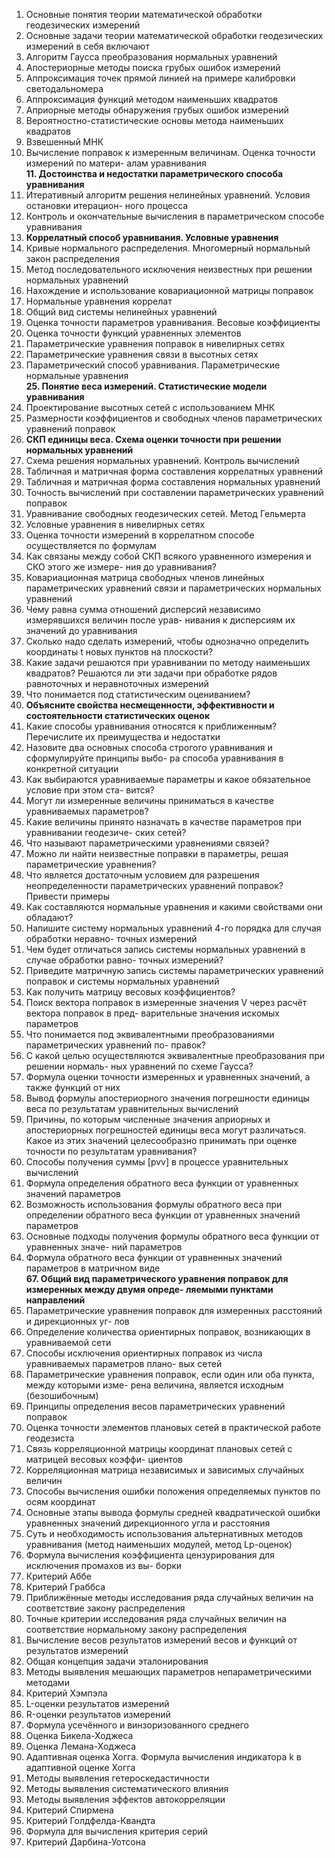 1. Основные понятия теории математической обработки геодезических измерений  
2. Основные задачи теории математической обработки геодезических измерений в себя
включают  
3. Алгоритм Гаусса преобразования нормальных уравнений  
4. Апостериорные методы поиска грубых ошибок измерений  
5. Аппроксимация точек прямой линией на примере калибровки светодальномера  
6. Аппроксимация функций методом наименьших квадратов  
7. Априорные методы обнаружения грубых ошибок измерений  
8. Вероятностно-статистические основы метода наименьших квадратов  
9. Взвешенный МНК  
10. Вычисление поправок к измеренным величинам. Оценка точности измерений по матери-
алам уравнивания  
**11. Достоинства и недостатки параметрического способа уравнивания**
12. Итеративный алгоритм решения нелинейных уравнений. Условия остановки итерацион-
ного процесса  
13. Контроль и окончательные вычисления в параметрическом способе уравнивания  
14. **Коррелатный способ уравнивания. Условные уравнения**
15. Кривые нормального распределения. Многомерный нормальный закон распределения  
16. Метод последовательного исключения неизвестных при решении нормальных уравнений  
17. Нахождение и использование ковариационной матрицы поправок  
18. Нормальные уравнения коррелат  
19. Общий вид системы нелинейных уравнений  
20. Оценка точности параметров уравнивания. Весовые коэффициенты  
21. Оценка точности функций уравненных элементов  
22. Параметрические уравнения поправок в нивелирных сетях  
23. Параметрические уравнения связи в высотных сетях  
24. Параметрический способ уравнивания. Параметрические нормальные уравнения  
**25. Понятие веса измерений. Статистические модели уравнивания**  
26. Проектирование высотных сетей с использованием МНК  
27. Размерности коэффициентов и свободных членов параметрических уравнений поправок  
28. **СКП единицы веса. Схема оценки точности при решении нормальных уравнений**  
29. Схема решения нормальных уравнений. Контроль вычислений  
30. Табличная и матричная форма составления коррелатных уравнений  
31. Табличная и матричная форма составления нормальных уравнений  
32. Точность вычислений при составлении параметрических уравнений поправок  
33. Уравнивание свободных геодезических сетей. Метод Гельмерта  
34. Условные уравнения в нивелирных сетях  
35. Оценка точности измерений в коррелатном способе осуществляется по формулам  
36. Как связаны между собой СКП всякого уравненного измерения и СКО этого же измере-
ния до уравнивания?  
37. Ковариационная матрица свободных членов линейных параметрических уравнений связи
и параметрических нормальных уравнений  
38. Чему равна сумма отношений дисперсий независимо измерявшихся величин после урав-
нивания к дисперсиям их значений до уравнивания  
39. Сколько надо сделать измерений, чтобы однозначно определить координаты t новых
пунктов на плоскости?  
40. Какие задачи решаются при уравнивании по методу наименьших квадратов? Решаются
ли эти задачи при обработке рядов равноточных и неравноточных измерений  
41. Что понимается под статистическим оцениванием?  
42. **Объясните свойства несмещенности, эффективности и состоятельности статистических
оценок**
43. Какие способы уравнивания относятся к приближенным? Перечислите их преимущества
и недостатки  
44. Назовите два основных способа строгого уравнивания и сформулируйте принципы выбо-
ра способа уравнивания в конкретной ситуации  
45. Как выбираются уравниваемые параметры и какое обязательное условие при этом ста-
вится?  
46. Могут ли измеренные величины приниматься в качестве уравниваемых параметров?  
47. Какие величины принято назначать в качестве параметров при уравнивании геодезиче-
ских сетей?  
48. Что называют параметрическими уравнениями связей?  
49. Можно ли найти неизвестные поправки в параметры, решая параметрические уравнения?  
50. Что является достаточным условием для разрешения неопределенности параметрических
уравнений поправок? Привести примеры  
51. Как составляются нормальные уравнения и какими свойствами они обладают?  
52. Напишите систему нормальных уравнений 4-го порядка для случая обработки неравно-
точных измерений  
53. Чем будет отличаться запись системы нормальных уравнений в случае обработки равно-
точных измерений?  
54. Приведите матричную запись системы параметрических уравнений поправок и системы
нормальных уравнений  
55. Как получить матрицу весовых коэффициентов?  
56. Поиск вектора поправок в измеренные значения V через расчёт вектора поправок в пред-
варительные значения искомых параметров  
57. Что понимается под эквивалентными преобразованиями параметрических уравнений по-
правок?  
58. С какой целью осуществляются эквивалентные преобразования при решении нормаль-
ных уравнений по схеме Гаусса?  
59. Формула оценки точности измеренных и уравненных значений, а также функций от них  
60. Вывод формулы апостериорного значения погрешности единицы веса по результатам 
уравнительных вычислений  
61. Причины, по которым численные значения априорных и апостериорных погрешностей
единицы веса могут различаться. Какое из этих значений целесообразно принимать при
оценке точности по результатам уравнивания?  
62. Способы получения суммы [pvv] в процессе уравнительных вычислений  
63. Формула определения обратного веса функции от уравненных значений параметров  
64. Возможность использования формулы обратного веса при определении обратного веса
функции от уравненных значений параметров  
65. Основные подходы получения формулы обратного веса функции от уравненных значе-
ний параметров  
66. Формула обратного веса функции от уравненных значений параметров в матричном виде  
**67. Общий вид параметрического уравнения поправок для измеренных между двумя опреде-
ляемыми пунктами направлений**  
68. Параметрические уравнения поправок для измеренных расстояний и дирекционных уг-
лов  
69. Определение количества ориентирных поправок, возникающих в уравниваемой сети  
70. Способы исключения ориентирных поправок из числа уравниваемых параметров плано-
вых сетей  
71. Параметрические уравнения поправок, если один или оба пункта, между которыми изме-
рена величина, является исходным (безошибочным)  
72. Принципы определения весов параметрических уравнений поправок  
73. Оценка точности элементов плановых сетей в практической работе геодезиста  
74. Связь корреляционной матрицы координат плановых сетей с матрицей весовых коэффи-
циентов  
75. Корреляционная матрица независимых и зависимых случайных величин  
76. Способы вычисления ошибки положения определяемых пунктов по осям координат  
77. Основные этапы вывода формулы средней квадратической ошибки уравненных значений
дирекционного угла и расстояния  
78. Суть и необходимость использования альтернативных методов уравнивания (метод
наименьших модулей, метод Lp-оценок)  
79. Формула вычисления коэффициента цензурирования для исключения промахов из вы-
борки  
80. Критерий Аббе  
81. Критерий Граббса  
82. Приближённые методы исследования ряда случайных величин на соответствие закону
распределения  
83. Точные критерии исследования ряда случайных величин на соответствие нормальному
закону распределения  
84. Вычисление весов результатов измерений весов и функций от результатов измерений  
85. Общая концепция задачи эталонирования  
86. Методы выявления мешающих параметров непараметрическими методами  
87. Критерий Хэмпэла  
88. L-оценки результатов измерений  
89. R-оценки результатов измерений  
90. Формула усечённого и винзоризованного среднего  
91. Оценка Бикела-Ходжеса  
92. Оценка Лемана-Ходжеса  
93. Адаптивная оценка Хогга. Формула вычисления индикатора k в адаптивной оценке Хогга  
94. Методы выявления гетероскедастичности  
95. Методы выявления систематического влияния  
96. Методы выявления эффектов автокорреляции  
97. Критерий Спирмена  
98. Критерий Голдфелда-Квандта  
99. Формула для вычисления критерия серий  
100. Критерий Дарбина-Уотсона  
